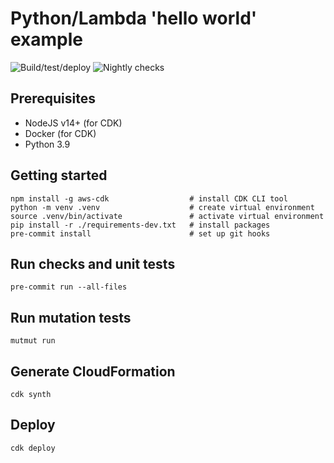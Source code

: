 # Python/Lambda 'hello world' example

![Build/test/deploy](https://github.com/greenlynx/python-hello-world/actions/workflows/main.yml/badge.svg)
![Nightly checks](https://github.com/greenlynx/python-hello-world/actions/workflows/nightly.yml/badge.svg)

## Prerequisites

-   NodeJS v14+ (for CDK)
-   Docker (for CDK)
-   Python 3.9

## Getting started

```
npm install -g aws-cdk                  # install CDK CLI tool
python -m venv .venv                    # create virtual environment
source .venv/bin/activate               # activate virtual environment
pip install -r ./requirements-dev.txt   # install packages
pre-commit install                      # set up git hooks
```

## Run checks and unit tests

`pre-commit run --all-files`

## Run mutation tests

`mutmut run`

## Generate CloudFormation

`cdk synth`

## Deploy

`cdk deploy`
